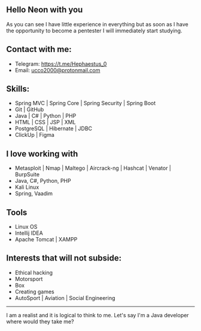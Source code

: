 ## Hello Neon with you
As you can see 
I have little experience in everything but
as soon as I have the opportunity to become
a pentester I will immediately start studying.

## Contact with me:
- Telegram: https://t.me/Hephaestus_0
- Email: ucco2000@protonmail.com

## Skills:
- Spring MVC | Spring Core | Spring Security | Spring Boot
- Git | GitHub
- Java | C# | Python | PHP
- HTML | CSS | JSP | XML
- PostgreSQL | Hibernate | JDBC
- ClickUp | Figma

## I love working with
- Metasploit | Nmap | Maltego | Aircrack-ng | Hashcat | Venator | BurpSuite
- Java, C#, Python, PHP
- Kali Linux
- Spring, Vaadim

## Tools
- Linux OS
- Intellij IDEA
- Apache Tomcat | XAMPP

## Interests that will not subside:
- Ethical hacking
- Motorsport
- Box
- Creating games
- AutoSport | Aviation | Social Engineering
___
I am a realist and it is logical to think to me.
Let's say I'm a Java developer where would they take me?
